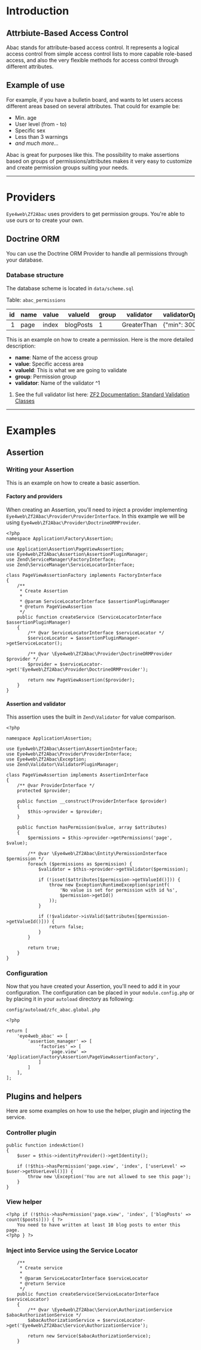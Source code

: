 # Introduction

## Attrbiute-Based Access Control

Abac stands for attribute-based access control. It represents a logical access control from simple access control lists to more capable role-based access, and also the very flexible methods for access control through different attributes.

## Example of use

For example, if you have a bulletin board, and wants to let users access different areas based on several attributes. That could for example be:

* Min. age
* User level (from - to)
* Specific sex
* Less than 3 warnings
* _and much more..._

Abac is great for purposes like this. The possibility to make assertions based on groups of permissions/attributes makes it very easy to customize and create permission groups suiting your needs.

---

# Providers

`Eye4web\Zf2Abac` uses providers to get permission groups. You're able to use ours or to create your own.

## Doctrine ORM

You can use the Doctrine ORM Provider to handle all permissions through your database.

### Database structure

The database scheme is located in `data/scheme.sql`

Table: `abac_permissions`

| id  | name | value | valueId   | group | validator   | validatorOptions |
|----:|------|-------|-----------|-------|-------------|------------------|
| 1   | page | index | blogPosts | 1     | GreaterThan | {"min": 300}     |

This is an example on how to create a permission. Here is the more detailed description:

* **name**: Name of the access group
* **value**: Specific access area
* **valueId**: This is what we are going to validate
* **group**: Permission group
* **validator**: Name of the validator ^1

1) See the full validator list here: [ZF2 Documentation: Standard Validation Classes](http://framework.zend.com/manual/2.2/en/modules/zend.validator.set.html)

---

# Examples

## Assertion

### Writing your Assertion

This is an example on how to create a basic assertion.

#### Factory and providers

When creating an Assertion, you'll need to inject a provider implementing `Eye4web\Zf2Abac\Provider\ProviderInterface`. In this example we will be using `Eye4web\Zf2Abac\Provider\DoctrineORMProvider`.

```
<?php
namespace Application\Factory\Assertion;

use Application\Assertion\PageViewAssertion;
use Eye4web\Zf2Abac\Assertion\AssertionPluginManager;
use Zend\ServiceManager\FactoryInterface;
use Zend\ServiceManager\ServiceLocatorInterface;

class PageViewAssertionFactory implements FactoryInterface
{
    /**
     * Create Assertion
     *
     * @param ServiceLocatorInterface $assertionPluginManager
     * @return PageViewAssertion
     */
    public function createService (ServiceLocatorInterface $assertionPluginManager)
    {
        /** @var ServiceLocatorInterface $serviceLocator */
        $serviceLocator = $assertionPluginManager->getServiceLocator();

        /** @var \Eye4web\Zf2Abac\Provider\DoctrineORMProvider $provider */
        $provider = $serviceLocator->get('Eye4web\Zf2Abac\Provider\DoctrineORMProvider');

        return new PageViewAssertion($provider);
    }
}
```

#### Assertion and validator

This assertion uses the built in `Zend\Validator` for value comparison.

```
<?php

namespace Application\Assertion;

use Eye4web\Zf2Abac\Assertion\AssertionInterface;
use Eye4web\Zf2Abac\Provider\ProviderInterface;
use Eye4web\Zf2Abac\Exception;
use Zend\Validator\ValidatorPluginManager;

class PageViewAssertion implements AssertionInterface
{
    /** @var ProviderInterface */
    protected $provider;

    public function __construct(ProviderInterface $provider)
    {
        $this->provider = $provider;
    }

    public function hasPermission($value, array $attributes)
    {
        $permissions = $this->provider->getPermissions('page', $value);

        /** @var \Eye4web\Zf2Abac\Entity\PermissionInterface $permission */
        foreach ($permissions as $permission) {
            $validator = $this->provider->getValidator($permission);

            if (!isset($attributes[$permission->getValueId()])) {
                throw new Exception\RuntimeException(sprintf(
                    'No value is set for permission with id %s',
                    $permission->getId()
                ));
            }

            if (!$validator->isValid($attributes[$permission->getValueId()])) {
                return false;
            }
        }

        return true;
    }
}
```

### Configuration

Now that you have created your Assertion, you'll need to add it in your configuration. The configuration can be placed in your `module.config.php` or by placing it in your `autoload` directory as following:

`config/autoload/zfc_abac.global.php`
```
<?php

return [
    'eye4web_abac' => [
        'assertion_manager' => [
            'factories' => [
                'page.view' => 'Application\Factory\Assertion\PageViewAssertionFactory',
            ]
        ]
    ],
];
```

## Plugins and helpers

Here are some examples on how to use the helper, plugin and injecting the service.

### Controller plugin

```
public function indexAction()
{
    $user = $this->identityProvider()->getIdentity();

    if (!$this->hasPermission('page.view', 'index', ['userLevel' => $user->getUserLevel()]) {
        throw new \Exception('You are not allowed to see this page');
    }
}
```

### View helper

```
<?php if (!$this->hasPermission('page.view', 'index', ['blogPosts' => count($posts)])) { ?>
    You need to have written at least 10 blog posts to enter this page.
<?php } ?>
```

### Inject into Service using the Service Locator

```
    /**
     * Create service
     *
     * @param ServiceLocatorInterface $serviceLocator
     * @return Service
     */
    public function createService(ServiceLocatorInterface $serviceLocator)
    {
        /** @var \Eye4web\Zf2Abac\Service\AuthorizationService $abacAuthorizationService */
        $abacAuthorizationService = $serviceLocator->get('Eye4web\Zf2Abac\Service\AuthorizationService');
    
        return new Service($abacAuthorizationService);
    }
```
